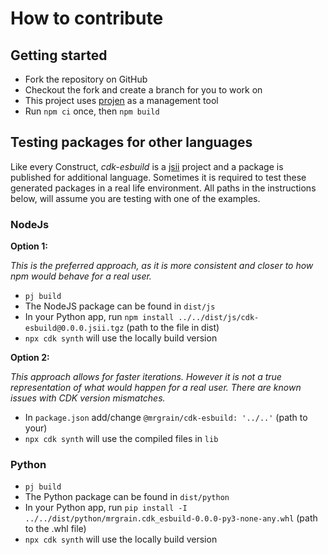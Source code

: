 # How to contribute

## Getting started

- Fork the repository on GitHub
- Checkout the fork and create a branch for you to work on
- This project uses [projen](https://github.com/projen/projen) as a management tool
- Run `npm ci` once, then `npm build`

## Testing packages for other languages

Like every Construct, *cdk-esbuild* is a [jsii](https://github.com/aws/jsii) project and a package is published for additional language.
Sometimes it is required to test these generated packages in a real life environment.
All paths in the instructions below, will assume you are testing with one of the examples.

### NodeJs

**Option 1:**

*This is the preferred approach, as it is more consistent and closer to how npm would behave for a real user.*

- `pj build`
- The NodeJS package can be found in `dist/js`
- In your Python app, run `npm install ../../dist/js/cdk-esbuild@0.0.0.jsii.tgz` (path to the file in dist)
- `npx cdk synth` will use the locally build version

**Option 2:**

*This approach allows for faster iterations. However it is not a true representation of what would happen for a real user. There are known issues with CDK version mismatches.*

- In `package.json` add/change `@mrgrain/cdk-esbuild: '../..'` (path to your)
- `npx cdk synth` will use the compiled files in `lib`

### Python

- `pj build`
- The Python package can be found in `dist/python`
- In your Python app, run `pip install -I ../../dist/python/mrgrain.cdk_esbuild-0.0.0-py3-none-any.whl` (path to the .whl file)
- `npx cdk synth` will use the locally build version
